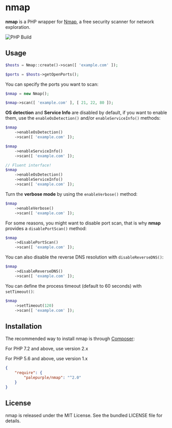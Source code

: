 nmap
====

**nmap** is a PHP wrapper for [Nmap](http://nmap.org/), a free security scanner
for network exploration.

![PHP Build](https://github.com/DavidGoodwin/nmap/workflows/PHP%20Build/badge.svg)

Usage
-----

```php
$hosts = Nmap::create()->scan([ 'example.com' ]);

$ports = $hosts->getOpenPorts();
```

You can specify the ports you want to scan:

``` php
$nmap = new Nmap();

$nmap->scan([ 'example.com' ], [ 21, 22, 80 ]);
```

**OS detection** and **Service Info** are disabled by default, if you want to
enable them, use the `enableOsDetection()` and/or `enableServiceInfo()` methods:

``` php
$nmap
    ->enableOsDetection()
    ->scan([ 'example.com' ]);

$nmap
    ->enableServiceInfo()
    ->scan([ 'example.com' ]);

// Fluent interface!
$nmap
    ->enableOsDetection()
    ->enableServiceInfo()
    ->scan([ 'example.com' ]);
```

Turn the **verbose mode** by using the `enableVerbose()` method:

``` php
$nmap
    ->enableVerbose()
    ->scan([ 'example.com' ]);
```

For some reasons, you might want to disable port scan, that is why **nmap**
provides a `disablePortScan()` method:

``` php
$nmap
    ->disablePortScan()
    ->scan([ 'example.com' ]);
```

You can also disable the reverse DNS resolution with `disableReverseDNS()`:

``` php
$nmap
    ->disableReverseDNS()
    ->scan([ 'example.com' ]);
```

You can define the process timeout (default to 60 seconds) with `setTimeout()`:

``` php
$nmap
    ->setTimeout(120)
    ->scan([ 'example.com' ]);
```

Installation
------------

The recommended way to install nmap is through
[Composer](http://getcomposer.org/):

For PHP 7.2 and above, use version 2.x

For PHP 5.6 and above, use version 1.x

``` json
{
    "require": {
        "palepurple/nmap": "^2.0"
    }
}
```



License
-------

nmap is released under the MIT License. See the bundled LICENSE file for
details.
